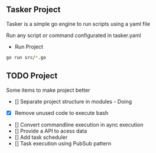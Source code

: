 ## Tasker Project

Tasker is a simple go engine to run scripts using a yaml file

Run any script or command configurated in tasker.yaml

* Run Project

```bash
go run src/*.go
```


## TODO Project

Some items to make project better

- [] Separate project structure in modules - Doing
- [x] Remove unused code to execute bash
- [] Convert commandline execution in aync execution
- [] Provide a API to acess data
- [] Add task scheduler
- [] Task execution using PubSub pattern

